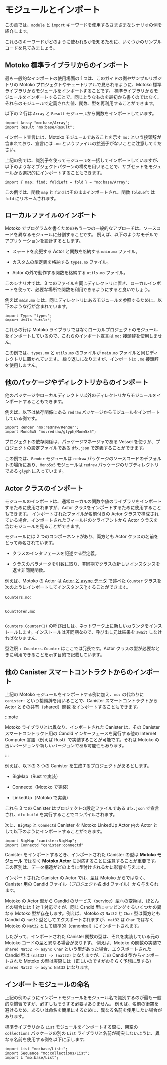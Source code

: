 # モジュールとインポート

この章では、`module` と `import` キーワードを使用するさまざまなシナリオの例を紹介します。

これらのキーワードがどのように使われるかを知るために、いくつかのサンプルコードを見てみましょう。

## Motoko 標準ライブラリからのインポート

最も一般的なインポートの使用場面の 1 つは、このガイドの例やサンプルリポジトリの Motoko プロジェクトやチュートリアルで見られるように、Motoko 標準ライブラリからモジュールをインポートすることです。 標準ライブラリからモジュールをインポートすることで、同じようなものを最初から書くのではなく、それらのモジュールで定義された値、関数、型を再利用することができます。

以下の 2 行は `Array` と `Result` モジュールから関数をインポートしています。

```motoko
import Array "mo:base/Array";
import Result "mo:base/Result";
```

インポート宣言には、Motoko モジュールであることを示す `mo:` という接頭辞が含まれており、宣言には `.mo` というファイルの拡張子がないことに注意してください。

上記の例では、識別子を使ってモジュールを一括してインポートしていますが、 以下のようなオブジェクトパターンの構文を用いることで、サブセットをモジュールから選択的にインポートすることもできます。

```motoko
import { map; find; foldLeft = fold } = "mo:base/Array";
```

この例では、関数 `map` と `find` はそのままインポートされ、関数 `foldLeft` は `fold` にリネームされます。

## ローカルファイルのインポート

Motoko でプログラムを書くためのもう一つの一般的なアプローチは、ソースコードを異なるモジュールに分割することです。 例えば、以下のようなモデルでアプリケーションを設計するとします。

- ステートを変更する Actor と関数を格納する `main.mo` ファイル。

- カスタムの型定義を格納する `types.mo` ファイル。

- Actor の外で動作する関数を格納する `utils.mo` ファイル。

このシナリオでは、3 つのファイルを同じディレクトリに置き、ローカルインポートを使って、必要な場所で関数を利用できるようにすると良いでしょう。

例えば `main.mo` には、同じディレクトリにあるモジュールを参照するために、以下のような行が含まれています。

```motoko no-repl
import Types "types";
import Utils "utils";
```

これらの行は Motoko ライブラリではなくローカルプロジェクトのモジュールをインポートしているので、これらのインポート宣言は `mo:` 接頭辞を使用しません。

この例では、`types.mo` と `utils.mo` のファイルが `main.mo` ファイルと同じディレクトリに置かれています。 繰り返しになりますが、インポートは `.mo` 接頭辞を使用しません。

## 他のパッケージやディレクトリからのインポート

他のパッケージやローカルディレクトリ以外のディレクトリからモジュールをインポートすることもできます。

例えば、以下は依存関係にある `redraw` パッケージからモジュールをインポートしている例です。

```motoko no-repl
import Render "mo:redraw/Render";
import Mono5x5 "mo:redraw/glyph/Mono5x5";
```

プロジェクトの依存関係は、パッケージマネージャである Vessel を使うか、プロジェクトの設定ファイルである `dfx.json` で定義することができます。

この例では、`Render` モジュールは `redraw` パッケージのソースコードのデフォルトの場所にあり、`Mono5x5` モジュールは `redraw` パッケージのサブディレクトリである `glyph` に入っています。

## Actor クラスのインポート

モジュールのインポートは、通常ローカルの関数や値のライブラリをインポートするために使用されますが、Actor クラスをインポートするために使用することもできます。 インポートされたファイルが名前付きの Actor クラスで構成されている場合、インポートされたフィールドのクライアントから Actor クラスを含むモジュールを見ることができます。

モジュールには 2 つのコンポーネントがあり、両方とも Actor クラスの名前をとって命名されています。

- クラスのインタフェースを記述する型定義。

- クラスのパラメータを引数に取り、非同期でクラスの新しいインスタンスを返す非同期関数。

例えば、Motoko の Actor は [Actor と async データ](actors-async.md#actor-classes-generalize-actors) で述べた `Counter` クラスを次のようにインポートしてインスタンス化することができます。

`Counters.mo`:

```motoko name=Counters file=./examples/Counters.mo

```

`CountToTen.mo`:

```motoko include=Counters file=./examples/CountToTen.mo

```

`Counters.Counter(1)` の呼び出しは、ネットワーク上に新しいカウンタをインストールします。インストールは非同期なので、呼び出し元は結果を `await` しなければなりません。

型注釈 `: Counters.Counter` はここでは冗長です。Actor クラスの型が必要なときに利用できることを示す目的で記載しています。

## 他の Canister スマートコントラクトからのインポート

上記の Motoko モジュールをインポートする例に加え、`mo:` の代わりに `canister:` という接頭辞を用いることで、Canister スマートコントラクトから Actor とその共有（shared）関数 をインポートすることもできます。

:::note

Motoko ライブラリとは異なり、インポートされた Canister は、その Canister スマートコントラクト用の Candid インターフェースを発行する他の Internet Computer 言語（例えば Rust）で実装することが可能です。それは Motoko の古いバージョンや新しいバージョンである可能性もあります。

:::

例えば、以下の 3 つの Canister を生成するプロジェクトがあるとします。

- BigMap（Rust で実装）

- Connectd（Motoko で実装）

- LinkedUp（Motoko で実装）

これら 3 つの Canister はプロジェクトの設定ファイルである `dfx.json` で宣言され、`dfx build` を実行することでコンパイルされます。

次に、`BigMap` と `Connectd` Canister を Motoko LinkedUp Actor 内の Actor として以下のようにインポートすることができます。

```motoko no-repl
import BigMap "canister:BigMap";
import Connectd "canister:connectd";
```

Canister をインポートするとき、インポートされた Canister の型は **Motoko モジュール** ではなく **Motoko Actor** に対応することに注意することが重要です。 この区別は、データ構造がどのように型付けされるかに影響を与えます。

インポートされた Canister の Actor では、型は Motoko からではなく、Canister 用の Candid ファイル（_プロジェクト名_.did ファイル）から与えられます。

Motoko の Actor 型から Candid のサービス（service）型への変換は、ほとんどの場合には 1 対 1 対応ですが、同じ Candid 型にマッピングするいくつかの異なる Motoko 型が存在します。例えば、Motoko の `Nat32` と `Char` 型は両方とも Candid の `nat32` 型としてエクスポートされますが、`nat32` は `Char` ではなく Motoko の `Nat32` として標準的（canonical）にインポートされます。

したがって、インポートされた Canister 関数の型は、それを実装している元の Motoko コードの型と異なる場合があります。 例えば、Motoko の関数の実装で `shared Nat32 -> async Char` という型があった場合、エクスポートされた Candid 型は `(nat32) -> (nat32)` になりますが、この Candid 型からインポートされた Motoko の型は実際には（正しいのですがおそらく予想に反する）`shared Nat32 -> async Nat32` になります。

## インポートモジュールの命名

上記の例のようにインポートモジュールをモジュール名で識別するのが最も一般的な慣習ですが、必ずしもそうする必要はありません。 例えば、名前の衝突を避けるため、あるいは命名を簡単にするために、異なる名前を使用したい場合があります。

標準ライブラリから `List` モジュールをインポートする際に、架空の `collections` パッケージの別の `List` ライブラリと名前が衝突しないように、異なる名前を使用する例を以下に示します。

```motoko no-repl
import List "mo:base/List:";
import Sequence "mo:collections/List";
import L "mo:base/List";
```

<!--

# Modules and imports

This section provides examples of different scenarios for using the `module` and `import` keywords.

To illustrate how these keywords are used, let’s step through some sample code.

## Importing from the Motoko base library

One of the most common import scenarios is one that you see illustrated in the examples in this guide, in the Motoko projects in the examples repository, and in the tutorials involves importing modules from the Motoko base library. Importing modules from the base library enables you to re-use the values, functions and types defined in those modules rather than writing similar ones from scratch.

The following two lines import functions from the `Array` and `Result` modules:

``` motoko
import Array "mo:base/Array";
import Result "mo:base/Result";
```

Notice that the import declaration includes the `mo:` prefix to identify the module as a Motoko module and that the declaration does not include the `.mo` file type extension.

Above example uses an identifier pattern to import modules wholesale, but you can also selectively import a subset of symbols from a module by resorting to the object pattern syntax:

``` motoko
import { map; find; foldLeft = fold } = "mo:base/Array";
```

In this example, the functions `map` and `find` are imported unaltered, while the `foldLeft` function is renamed to `fold`.

## Importing local files

Another common approach to writing programs in Motoko involves splitting up the source code into different modules. For example, you might design an application to use the following model:

-   a `main.mo` file to contain the actor and functions that change state.

-   a `types.mo` file for all of your custom type definitions.

-   a `utils.mo` file for functions that do work outside of the actor.

In this scenario, you might place all three files in the same directory and use a local import to make the functions available where they are needed.

For example, the `main.mo` contains the following lines to reference the modules in the same directory:

``` motoko no-repl
import Types "types";
import Utils "utils";
```

Because these lines import modules from the local project instead of the Motoko library, these import declarations don’t use the `mo:` prefix.

In this example, both the `types.mo` and `utils.mo` files are in the same directory as the `main.mo` file. Once again, import does not use the `.mo` file suffix.

## Importing from another package or directory

You can also import modules from other packages or from directories other than the local directory.

For example, the following lines import modules from a `redraw` package that is defined as a dependency:

``` motoko no-repl
import Render "mo:redraw/Render";
import Mono5x5 "mo:redraw/glyph/Mono5x5";
```

You can define dependencies for a project using the Vessel package manager or in the project `dfx.json` configuration file.

In this example, the `Render` module is in the default location for source code in the `redraw` package and the `Mono5x5` module is in a `redraw` package subdirectory called `glyph`.

## Importing actor classes

While module imports are typically used to import libraries of local functions and values, they can also be used to import actor classes. When an imported file consists of a named actor class, the client of the imported field sees a module containing the actor class.

This module has two components, both named after the actor class:

-   a type definition, describing the interface of the class, and

-   an asynchronous function, that takes the class parameters as arguments an asynchronously returns a fresh instance of the class.

For example, a Motoko actor can import and instantiate the `Counter` class described in [Actors and async data](actors-async.md#actor-classes-generalize-actors) as follows:

`Counters.mo`:

``` motoko name=Counters file=./examples/Counters.mo
```

`CountToTen.mo`:

``` motoko include=Counters file=./examples/CountToTen.mo
```

The call to `Counters.Counter(1)` installs a fresh counter on the network. Installation is asynchronous, so the caller must `await` the result.

The type annotation `: Counters.Counter` is redundant here. It’s included only to illustrate that the type of the actor class is available when required.

## Importing from another canister smart contract

In addition to the examples above that import Motoko modules, you can also import actors (and their shared functions) from canister smart constracts by using the `canister:` prefix in place of the `mo:` prefix.

:::note

Unlike a Motoko library, an imported canister can be implemented in any other Internet Computer language that emits Candid interfaces for its canister smart contracts (for instance Rust). It could even be an older or newer version of Motoko.

:::

For example, you might have a project that produces the following three canisters:

-   BigMap (implemented in Rust)

-   Connectd (implemented in Motoko)

-   LinkedUp (implemented in Motoko)

These three canisters are declared in the project’s `dfx.json` configuration file and compiled by running `dfx build`.

You can then use the following lines to import the `BigMap` and `Connectd` canisters as actors in the Motoko LinkedUp actor:

``` motoko no-repl
import BigMap "canister:BigMap";
import Connectd "canister:connectd";
```

When importing canisters, it is important to note that the type for the imported canister corresponds to a **Motoko actor** instead of a **Motoko module**. This distinction can affect how some data structures are typed.

For the imported canister actor, types are derived from the Candid file — the *project-name*.did file — for the canister rather than from Motoko itself.

The translation from Motoko actor type to Candid service type is mostly, but not entirely, one-to-one, and there are some distinct Motoko types that map to the same Candid type. For example, the Motoko `Nat32` and `Char` types both exported as Candid type `nat32`, but `nat32` is canonically imported as Motoko `Nat32`, not `Char`.

The type of an imported canister function, therefore, might differ from the type of the original Motoko code that implements it. For example, if the Motoko function had type `shared Nat32 -> async Char` in the implementation, its exported Candid type would be `(nat32) -> (nat32)` but the Motoko type imported from this Candid type will actually be the correct—but perhaps unexpected—type `shared Nat32 -> async Nat32`.

## Naming imported modules

Although the most common convention is to identify imported modules by the module name as illustrated in the examples above, there’s no requirement for you to do so. For example, you might want to use different names to avoid naming conflicts or to simplify the naming scheme.

The following examples illustrate different names you might use when importing the `List` base library module, avoiding a clash with another `List` library from a fictional `collections` package.

``` motoko no-repl
import List "mo:base/List:";
import Sequence "mo:collections/List";
import L "mo:base/List";
```

-->

